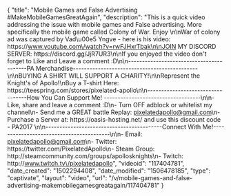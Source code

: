 {
    "title": "Mobile Games and False Advertising #MakeMobileGamesGreatAgain",
    "description": "This is a quick video addressing the issue with mobile games and False advertising. More specifically the mobile game called Colony of War.  Enjoy \n\nWar of colony ad was captured by Vad\u00e5 Yngve - here is his video: https:\/\/www.youtube.com\/watch?v=rwFJHxrTbak\n\nJOIN MY DISCORD SERVER: https:\/\/discord.gg\/JjR7UR3\n\nIf you enjoyed the video don't forget to Like and Leave a comment :D\n\n-----------------------------------------PA Merchandise---------------------------------------------\n\nBUYING A SHIRT WILL SUPPORT A CHARITY!\n\nRepresent the Knight's of Apollo!\nBuy a T-shirt Here: https:\/\/teespring.com\/stores\/pixelated-apollo\n\n----------------------------------How You Can Support Me! -----------------------------------\n\n- Like, share and leave a comment :D\n- Turn OFF adblock or whitelist my channel\n- Send me a GREAT battle Replay: pixelatedapollo@gmail.com\n- Purchase a Server at: https:\/\/oasis-hosting.net\/ and use this discount code - PA2017 \n\n------------------------------------------Connect With Me!-----------------------------------------\n\n- Email: pixelatedapollo@gmail.com\n- Twitter: https:\/\/twitter.com\/PixelatedApollo\n- Steam Group:  http:\/\/steamcommunity.com\/groups\/apollosknights\n- Twitch: http:\/\/www.twitch.tv\/pixelatedapollo",
    "videoid": "117404781",
    "date_created": "1502294408",
    "date_modified": "1506478185",
    "type": "captivate",
    "layout": "video",
    "url": "\/v\/mobile-games-and-false-advertising-makemobilegamesgreatagain\/117404781"
}